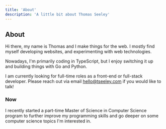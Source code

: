 ```yaml
---
title: 'About'
description: 'A little bit about Thomas Seeley'
---
```


## About

Hi there, my name is Thomas and I make things for the web. I mostly find myself developing websites, and experimenting with web technologies.

Nowadays, I'm primarily coding in TypeScript, but I enjoy switching it up and building things with Go and Python.

I am currently looking for full-time roles as a front-end or full-stack developer. Please reach out via email [hello@tseeley.com](mailto:hello@tseeley.com) if you would like to talk!

### Now

I recently started a part-time Master of Science in Computer Science program to further improve my programming skills and go deeper on some computer science topics I'm interested in. 
